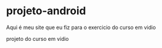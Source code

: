 # projeto-android


Aqui é meu site que eu fiz para o exercicio do curso em vidio

 projeto do curso em vidio
